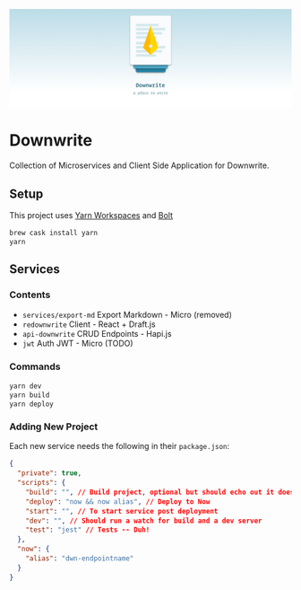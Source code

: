 ![Banner](Header.png)

# Downwrite

Collection of Microservices and Client Side Application for Downwrite.

## Setup

This project uses [Yarn Workspaces](https://yarnpkg.com/blog/2017/08/02/introducing-workspaces/) and [Bolt](https://github.com/boltpkg/bolt)

```
brew cask install yarn
yarn
```

## Services

### Contents

- `services/export-md` Export Markdown - Micro (removed)
- `redownwrite` Client - React + Draft.js
- `api-downwrite` CRUD Endpoints - Hapi.js
- `jwt` Auth JWT - Micro (TODO)

### Commands

```
yarn dev
yarn build
yarn deploy
```

### Adding New Project

Each new service needs the following in their `package.json`:

```json
{
  "private": true,
  "scripts": {
    "build": "", // Build project, optional but should echo out it doesn't exist
    "deploy": "now && now alias", // Deploy to Now
    "start": "", // To start service post deployment
    "dev": "", // Should run a watch for build and a dev server
    "test": "jest" // Tests -- Duh!
  },
  "now": {
    "alias": "dwn-endpointname"
  }
}
```
